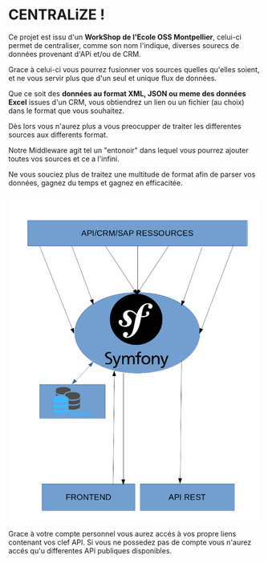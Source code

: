 # CENTRALiZE !
Ce projet est issu d'un **WorkShop de l'Ecole OSS Montpellier**, celui-ci permet de centraliser, comme son nom l'indique, diverses sourecs de données provenant d'APi et/ou de CRM.

Grace à celui-ci vous pourrez fusionner vos sources quelles qu'elles soient, et ne vous servir plus que d'un seul et unique flux de données.

Que ce soit des **données au format XML, JSON ou meme des données Excel** issues d'un CRM, vous obtiendrez un lien ou un fichier (au choix) dans le format que vous souhaitez.

Dès lors vous n'aurez plus a vous preocupper de traiter les differentes sources aux differents format.

Notre Middleware agit tel un "entonoir" dans lequel vous pourrez ajouter toutes vos sources et ce a l'infini.

Ne vous souciez plus de traitez une multitude de format afin de parser vos données, gagnez du temps et gagnez en efficacitée.

![Image of Centralize!](https://github.com/Ichinator/ProjetWorkshopOSS2017/blob/master/WorkShopOSS2017/web/apistoapi.png?raw=true)

Grace à votre compte personnel vous aurez accés à vos propre liens contenant vos clef API. Si vous ne possedez pas de compte vous n'aurez accés qu'u differentes APi publiques disponibles.